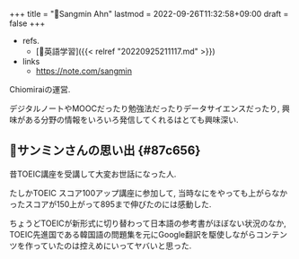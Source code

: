 +++
title = "👳Sangmin Ahn"
lastmod = 2022-09-26T11:32:58+09:00
draft = false
+++

-   refs.
    -   [📝英語学習]({{< relref "20220925211117.md" >}})
-   links
    -   <https://note.com/sangmin>

Chiomiraiの運営.

デジタルノートやMOOCだったり勉強法だったりデータサイエンスだったり, 興味がある分野の情報をいろいろ発信してくれるはとても興味深い.


## 👶サンミンさんの思い出 {#87c656}

昔TOEIC講座を受講して大変お世話になった人.

たしかTOEIC スコア100アップ講座に参加して, 当時なにをやっても上がらなかったスコアが150上がって895まで伸びたのには感動した.

ちょうどTOEICが新形式に切り替わって日本語の参考書がほぼない状況のなか, TOEIC先進国である韓国語の問題集を元にGoogle翻訳を駆使しながらコンテンツを作っていたのは控えめにいってヤバいと思った.
